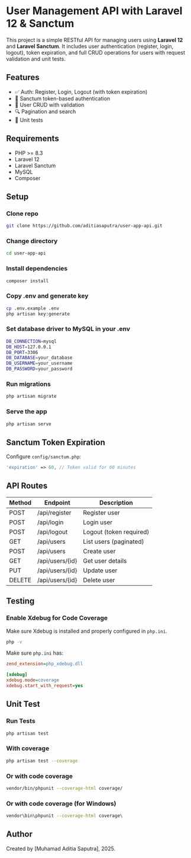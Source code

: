 # User Management API with Laravel 12 & Sanctum

This project is a simple RESTful API for managing users using **Laravel 12** and **Laravel Sanctum**. It includes user authentication (register, login, logout), token expiration, and full CRUD operations for users with request validation and unit tests.

## Features

* ✅ Auth: Register, Login, Logout (with token expiration)
* 🔐 Sanctum token-based authentication
* 🔄 User CRUD with validation
* 🔍 Pagination and search
* 🧪 Unit tests

## Requirements

* PHP >= 8.3
* Laravel 12
* Laravel Sanctum
* MySQL
* Composer

## Setup

### Clone repo
```bash
git clone https://github.com/aditiasaputra/user-app-api.git
```

### Change directory
```bash
cd user-app-api
```

### Install dependencies
```bash
composer install
```

### Copy .env and generate key
```bash
cp .env.example .env
php artisan key:generate
```

### Set database driver to MySQL in your .env
```bash
DB_CONNECTION=mysql
DB_HOST=127.0.0.1
DB_PORT=3306
DB_DATABASE=your_database
DB_USERNAME=your_username
DB_PASSWORD=your_password
```

### Run migrations
```bash
php artisan migrate
```

### Serve the app
```bash
php artisan serve
```

## Sanctum Token Expiration

Configure `config/sanctum.php`:

```php
'expiration' => 60, // Token valid for 60 minutes
```

## API Routes

| Method | Endpoint        | Description             |
| ------ | --------------- | ----------------------- |
| POST   | /api/register   | Register user           |
| POST   | /api/login      | Login user              |
| POST   | /api/logout     | Logout (token required) |
| GET    | /api/users      | List users (paginated)  |
| POST   | /api/users      | Create user             |
| GET    | /api/users/{id} | Get user details        |
| PUT    | /api/users/{id} | Update user             |
| DELETE | /api/users/{id} | Delete user             |

## Testing

### Enable Xdebug for Code Coverage

Make sure Xdebug is installed and properly configured in `php.ini`.
```bash
php -v
```
Make sure `php.ini` has:
```ini
zend_extension=php_xdebug.dll

[xdebug]
xdebug.mode=coverage
xdebug.start_with_request=yes
```

## Unit Test
### Run Tests
```bash
php artisan test
```

### With coverage
```bash
php artisan test --coverage
```

### Or with code coverage
```bash
vendor/bin/phpunit --coverage-html coverage/
```

### Or with code coverage (for Windows)
```bash
vendor\bin\phpunit --coverage-html coverage\
```

## Author

Created by \[Muhamad Aditia Saputra], 2025.

